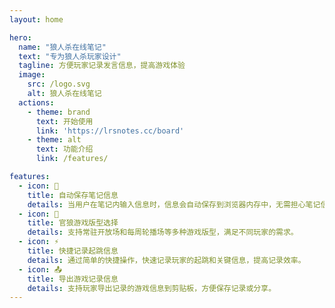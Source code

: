 ```yaml
---
layout: home

hero:
  name: "狼人杀在线笔记"
  text: "专为狼人杀玩家设计"
  tagline: 方便玩家记录发言信息，提高游戏体验
  image:
    src: /logo.svg
    alt: 狼人杀在线笔记
  actions:
    - theme: brand
      text: 开始使用
      link: 'https://lrsnotes.cc/board'
    - theme: alt
      text: 功能介绍
      link: /features/

features:
  - icon: 💾
    title: 自动保存笔记信息
    details: 当用户在笔记内输入信息时，信息会自动保存到浏览器内存中，无需担心笔记信息丢失。
  - icon: 📜
    title: 官狼游戏版型选择
    details: 支持常驻开放场和每周轮播场等多种游戏版型，满足不同玩家的需求。
  - icon: ⚡
    title: 快捷记录起跳信息
    details: 通过简单的快捷操作，快速记录玩家的起跳和关键信息，提高记录效率。
  - icon: 📤
    title: 导出游戏记录信息
    details: 支持玩家导出记录的游戏信息到剪贴板，方便保存记录或分享。
---
```


<style>
.dark .VPHero .image-src {
  content: url(./public/logo-dark.svg);
}
</style>